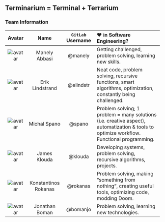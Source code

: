 ## Terminarium = Terminal + Terrarium

### Team Information

|                                                         Avatar                                                         |         Name         | `GitLab` Username | ❤️ in Software Engineering?                                                                                                              |
|:----------------------------------------------------------------------------------------------------------------------:|:--------------------:|:-----------------:|:-----------------------------------------------------------------------------------------------------------------------------------------|
| ![avatar](https://lh6.googleusercontent.com/BBtLczRPG6XmulorKdeVSQklztDEPRXlfEYNLlZO7RIse-TpRk7OlMzM9XcEbpGFoGA=w2400) |    Manely Abbasi     |      @manely      | Getting challenged, problem solving, learning new skills.                                                                                |
| ![avatar](https://lh5.googleusercontent.com/fJFgfyf9ZZ74mNOUzRWUQpS768fc6uIWdDWJc9RnoaoqIDfyApgfDIbzuothmdryLlo=w2400) |   Erik Lindstrand    |     @elindstr     | Neat code, problem solving, recursive functions, smart algorithms, optimization, constantly being challenged.                            |
| ![avatar](https://lh4.googleusercontent.com/g2R-0dcKMDGH1mGu5NexBAYTIEs3qP6gOqVr4phfJ8yLdXzL_bYTfohEHvOWpjCAFLA=w2400) |     Michal Spano     |      @spano       | Problem solving; 1 problem = many solutions (i.e. creative aspect), automatization & tools to optimize workflow. Functional programming. |
| ![avatar](https://lh3.googleusercontent.com/4pymfiaWsWiRaiO_DuRkY4LQKIZR0H9DggRmJzfpqe97oS8nfSbqOy08lS7f-UIsmAg=w2400) |     James Klouda     |      @klouda      | Developing systems, problem solving, recursive algorithms, projects.                                                                     |
| ![avatar](https://lh6.googleusercontent.com/SaCLOhdUhMUvfZUXG5nOTf--Sze4VMdo1f51hd6RuqvGMT-_vQWuz3moloNbCaMvY8I=w2400) | Konstantinos Rokanas |     @rokanas      | Problem solving, making “something from nothing”, creating useful tools, optimizing code, modding Doom.                                  |
| ![avatar](https://lh4.googleusercontent.com/xeoJmT-cJHjdycPUvXnK5dJjIbOYp8JMDcI5BUbPh01AVsGEXSBRJX1sMD1CfCvjzEk=w2400) |    Jonathan Boman    |     @bomanjo      | Problem solving, learning new technologies.                                                                                              |

